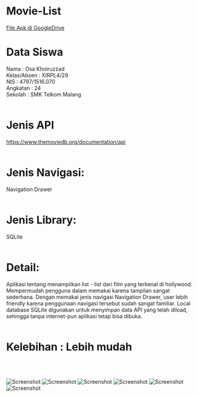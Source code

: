 # Movie-List
[File Apk di GoogleDrive](https://drive.google.com/drive/u/0/folders/0B1tSUwj0BOioelRCX1ZQNWhsbmM)
# Data Siswa
Nama        : Osa Khoiruzzad
<br>
Kelas/Absen : XIRPL4/29
<br>
NIS         : 4797/1516.070
<br>
Angkatan    : 24
<br>
Sekolah     : SMK Telkom Malang
<br><br>
# Jenis API<br>
https://www.themoviedb.org/documentation/api
<br><br>
# Jenis Navigasi: <br> 
Navigation Drawer
<br><br>
# Jenis Library: <br>
SQLite
<br><br>
# Detail: <br>
Aplikasi tentang menampilkan list - list dari film yang terkenal di hollywood. Mempermudah pengguna dalam memakai karena tampilan sangat sederhana. Dengan memakai jenis navigasi Navigation Drawer, user lebih friendly karena penggunaan navigasi tersebut sudah sangat familiar. Local database SQLite digunakan untuk menyimpan data API yang telah diload, sehingga tanpa internet-pun aplikasi tetap bisa dibuka.
<br>
<br>
# Kelebihan : Lebih mudah
<br>
<br>

![Screenshot](https://github.com/osakhoiruzzadxirpl4029/Movie-List/blob/master/1.png)
![Screenshot](https://github.com/osakhoiruzzadxirpl4029/Movie-List/blob/master/2.png)
![Screenshot](https://github.com/osakhoiruzzadxirpl4029/Movie-List/blob/master/3.png)
![Screenshot](https://github.com/osakhoiruzzadxirpl4029/Movie-List/blob/master/4.png)
![Screenshot](https://github.com/osakhoiruzzadxirpl4029/Movie-List/blob/master/5.png)
![Screenshot](https://github.com/osakhoiruzzadxirpl4029/Movie-List/blob/master/6.png)

